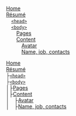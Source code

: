 [Home](Home)  
[Résumé](Résumé)  
&emsp;[`<head>`](Résumé#head)  
&emsp;[`<body>`](Résumé#body)  
&emsp;&emsp;[Pages](Résumé#pages)  
&emsp;&emsp;[Content](Résumé#content)  
&emsp;&emsp;&emsp;[Avatar](Résumé#avatar)  
&emsp;&emsp;&emsp;[Name, job, contacts](Résumé#name-job-contacts)

[Home](Home)  
[Résumé](Résumé)  
├[`<head>`](Résumé#head)  
├[`<body>`](Résumé#body)  
│├[Pages](Résumé#pages)  
│├[Content](Résumé#content)  
│&emsp;├[Avatar](Résumé#avatar)  
│&emsp;├[Name, job, contacts](Résumé#name-job-contacts)